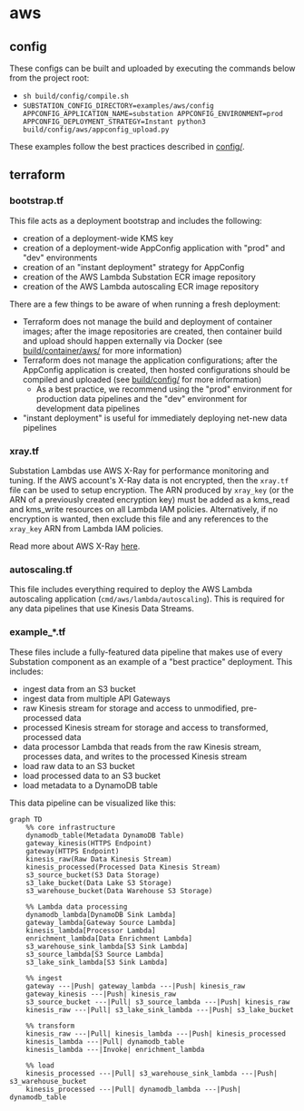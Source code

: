 # aws

## config

These configs can be built and uploaded by executing the commands below from the project root:

- `sh build/config/compile.sh`
- `SUBSTATION_CONFIG_DIRECTORY=examples/aws/config APPCONFIG_APPLICATION_NAME=substation APPCONFIG_ENVIRONMENT=prod APPCONFIG_DEPLOYMENT_STRATEGY=Instant python3 build/config/aws/appconfig_upload.py`

These examples follow the best practices described in [config/](/config/).

## terraform

### bootstrap.tf

This file acts as a deployment bootstrap and includes the following:

- creation of a deployment-wide KMS key
- creation of a deployment-wide AppConfig application with "prod" and "dev" environments
- creation of an "instant deployment" strategy for AppConfig
- creation of the AWS Lambda Substation ECR image repository
- creation of the AWS Lambda autoscaling ECR image repository

There are a few things to be aware of when running a fresh deployment:

- Terraform does not manage the build and deployment of container images; after the image repositories are created, then container build and upload should happen externally via Docker (see [build/container/aws/](/build/container/aws/) for more information)
- Terraform does not manage the application configurations; after the AppConfig application is created, then hosted configurations should be compiled and uploaded (see [build/config/](/build/config/) for more information)
  - As a best practice, we recommend using the "prod" environment for production data pipelines and the "dev" environment for development data pipelines
- "instant deployment" is useful for immediately deploying net-new data pipelines

### xray.tf

Substation Lambdas use AWS X-Ray for performance monitoring and tuning. If the AWS account's X-Ray data is not encrypted, then the `xray.tf` file can be used to setup encryption. The ARN produced by `xray_key` (or the ARN of a previously created encryption key) must be added as a kms_read and kms_write resources on all Lambda IAM policies. Alternatively, if no encryption is wanted, then exclude this file and any references to the `xray_key` ARN from Lambda IAM policies.

Read more about AWS X-Ray [here](https://aws.amazon.com/xray/).

### autoscaling.tf

This file includes everything required to deploy the AWS Lambda autoscaling application (`cmd/aws/lambda/autoscaling`). This is required for any data pipelines that use Kinesis Data Streams.

### example_*.tf

These files include a fully-featured data pipeline that makes use of every Substation component as an example of a "best practice" deployment. This includes:

- ingest data from an S3 bucket
- ingest data from multiple API Gateways
- raw Kinesis stream for storage and access to unmodified, pre-processed data
- processed Kinesis stream for storage and access to transformed, processed data
- data processor Lambda that reads from the raw Kinesis stream, processes data, and writes to the processed Kinesis stream
- load raw data to an S3 bucket 
- load processed data to an S3 bucket
- load metadata to a DynamoDB table

This data pipeline can be visualized like this:

```mermaid
graph TD
    %% core infrastructure
    dynamodb_table(Metadata DynamoDB Table)
    gateway_kinesis(HTTPS Endpoint)
    gateway(HTTPS Endpoint)
    kinesis_raw(Raw Data Kinesis Stream)
    kinesis_processed(Processed Data Kinesis Stream)
    s3_source_bucket(S3 Data Storage)
    s3_lake_bucket(Data Lake S3 Storage)
    s3_warehouse_bucket(Data Warehouse S3 Storage)

    %% Lambda data processing
    dynamodb_lambda[DynamoDB Sink Lambda]
    gateway_lambda[Gateway Source Lambda]
    kinesis_lambda[Processor Lambda]
    enrichment_lambda[Data Enrichment Lambda]
    s3_warehouse_sink_lambda[S3 Sink Lambda]
    s3_source_lambda[S3 Source Lambda]
    s3_lake_sink_lambda[S3 Sink Lambda]

    %% ingest
    gateway ---|Push| gateway_lambda ---|Push| kinesis_raw
    gateway_kinesis ---|Push| kinesis_raw
    s3_source_bucket ---|Pull| s3_source_lambda ---|Push| kinesis_raw
    kinesis_raw ---|Pull| s3_lake_sink_lambda ---|Push| s3_lake_bucket

    %% transform
    kinesis_raw ---|Pull| kinesis_lambda ---|Push| kinesis_processed
    kinesis_lambda ---|Pull| dynamodb_table
    kinesis_lambda ---|Invoke| enrichment_lambda

    %% load
    kinesis_processed ---|Pull| s3_warehouse_sink_lambda ---|Push| s3_warehouse_bucket
    kinesis_processed ---|Pull| dynamodb_lambda ---|Push| dynamodb_table
```
